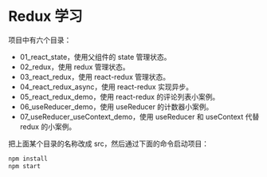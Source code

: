 # Redux 学习

项目中有六个目录：

* 01_react_state，使用父组件的 state 管理状态。
* 02_redux，使用 redux 管理状态。
* 03_react_redux，使用 react-redux 管理状态。
* 04_react_redux_async，使用 react-redux 实现异步。
* 05_react_redux_demo，使用 react-redux 的评论列表小案例。
* 06_useReducer_demo，使用 useReducer 的计数器小案例。
* 07_useReducer_useContext_demo，使用 useReducer 和 useContext 代替 redux 的小案例。

把上面某个目录的名称改成 src，然后通过下面的命令启动项目：

```bash
npm install
npm start
```
